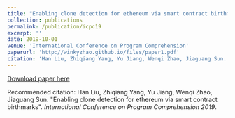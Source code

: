 ```yaml
---
title: "Enabling clone detection for ethereum via smart contract birthmarks."
collection: publications
permalink: /publication/icpc19
excerpt: ''
date: 2019-10-01
venue: 'International Conference on Program Comprehension'
paperurl: 'http://winkyzhao.github.io/files/paper1.pdf'
citation: 'Han Liu, Zhiqiang Yang, Yu Jiang, Wenqi Zhao, Jiaguang Sun. &quot;Enabling clone detection for ethereum via smart contract birthmarks.&quot; <i>International Conference on Program Comprehension 2019</i>.'
---
```


[Download paper here](http://winkyzhao.github.io/files/paper1.pdf)

Recommended citation: Han Liu, Zhiqiang Yang, Yu Jiang, Wenqi Zhao, Jiaguang Sun. "Enabling clone detection for ethereum via smart contract birthmarks". <i>International Conference on Program Comprehension 2019</i>.
